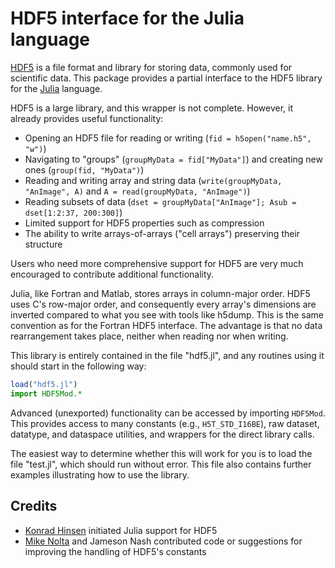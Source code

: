 # HDF5 interface for the Julia language

[HDF5][HDF5] is a file format and library for storing data, commonly
used for scientific data. This package provides a partial interface
to the HDF5 library for the [Julia][Julia] language.

HDF5 is a large library, and this wrapper is not complete. However, it
already provides useful functionality:

* Opening an HDF5 file for reading or writing (``fid = h5open("name.h5", "w")``)
* Navigating to "groups" (``groupMyData = fid["MyData"]``) and creating new ones (``group(fid, "MyData")``)
* Reading and writing array and string data (``write(groupMyData, "AnImage", A)`` and ``A = read(groupMyData, "AnImage")``)
* Reading subsets of data (``dset = groupMyData["AnImage"]; Asub = dset[1:2:37, 200:300]``)
* Limited support for HDF5 properties such as compression
* The ability to write arrays-of-arrays ("cell arrays") preserving their structure

Users who need more comprehensive support for HDF5 are very much
encouraged to contribute additional functionality.

Julia, like Fortran and Matlab, stores arrays in column-major order.
HDF5 uses C's row-major order, and consequently every array's
dimensions are inverted compared to what you see with tools like
h5dump. This is the same convention as for the Fortran HDF5
interface. The advantage is that no data rearrangement takes place,
neither when reading nor when writing.

This library is entirely contained in the file "hdf5.jl", and any routines using it should start in the following way:

```julia
load("hdf5.jl")
import HDF5Mod.*
```

Advanced (unexported) functionality can be accessed by importing ``HDF5Mod``.  This provides access to many constants (e.g., ``H5T_STD_I16BE``), raw dataset, datatype, and dataspace utilities, and wrappers for the direct library calls.

The easiest way to determine whether this will work for you is to load the file "test.jl", which should run without error. This file also contains further examples illustrating how to use the library.

[Julia]: http://julialang.org "Julia"
[HDF5]: http://www.hdfgroup.org/HDF5/ "HDF5"

## Credits

- [Konrad Hinsen](https://github.com/khinsen/julia_hdf5) initiated Julia support for HDF5
- [Mike Nolta](https://github.com/nolta/julia_hdf5) and Jameson Nash contributed code or suggestions for improving the handling of HDF5's constants
